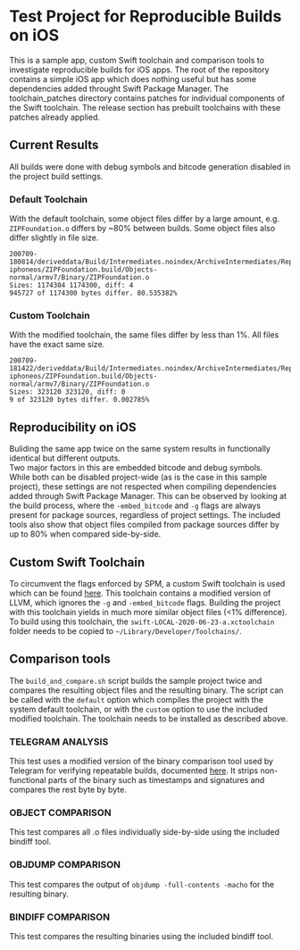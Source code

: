 # Test Project for Reproducible Builds on iOS
This is a sample app, custom Swift toolchain and comparison tools to investigate reproducible builds for iOS apps. The root of the repository contains a simple iOS app which does nothing useful but has some dependencies added throught Swift Package Manager. The toolchain_patches directory contains patches for individual components of the Swift toolchain. The release section has prebuilt toolchains with these patches already applied. 

## Current Results
All builds were done with debug symbols and bitcode generation disabled in the project build settings.
### Default Toolchain
With the default toolchain, some object files differ by a large amount, e.g. `ZIPFoundation.o` differs by ~80% between builds. Some object files also differ slightly in file size.
```
200709-180814/deriveddata/Build/Intermediates.noindex/ArchiveIntermediates/Repro/IntermediateBuildFilesPath/ZIPFoundation.build/Release-iphoneos/ZIPFoundation.build/Objects-normal/armv7/Binary/ZIPFoundation.o
Sizes: 1174304 1174300, diff: 4
945727 of 1174300 bytes differ. 80.535382%
```

### Custom Toolchain
With the modified toolchain, the same files differ by less than 1%. All files have the exact same size.

```
200709-181422/deriveddata/Build/Intermediates.noindex/ArchiveIntermediates/Repro/IntermediateBuildFilesPath/ZIPFoundation.build/Release-iphoneos/ZIPFoundation.build/Objects-normal/armv7/Binary/ZIPFoundation.o
Sizes: 323120 323120, diff: 0
9 of 323120 bytes differ. 0.002785%
```

## Reproducibility on iOS
Buliding the same app twice on the same system results in functionally identical but different outputs.  
Two major factors in this are embedded bitcode and debug symbols.  
While both can be disabled project-wide (as is the case in this sample project), these settings are not respected when compiling dependencies added through Swift Package Manager. This can be observed by looking at the build process, where the `-embed_bitcode` and `-g` flags are always present for package sources, regardless of project settings. The included tools also show that object files compiled from package sources differ by up to 80% when compared side-by-side.

## Custom Swift Toolchain
To circumvent the flags enforced by SPM, a custom Swift toolchain is used which can be found [here](https://github.com/schadEigentlich/swift-reproducible-llvm). This toolchain contains a modified version of LLVM, which ignores the `-g` and `-embed_bitcode` flags. Building the project with this toolchain yields in much more similar object files (<1% difference). To build using this toolchain, the `swift-LOCAL-2020-06-23-a.xctoolchain` folder needs to be copied to `~/Library/Developer/Toolchains/`.

## Comparison tools

The `build_and_compare.sh` script builds the sample project twice and compares the resulting object files and the resulting binary. The script can be called with the `default` option which compiles the project with the system default toolchain, or with the `custom` option to use the included modified toolchain. The toolchain needs to be installed as described above.

### TELEGRAM ANALYSIS
This test uses a modified version of the binary comparison tool used by Telegram for verifying repeatable builds, documented [here](https://core.telegram.org/reproducible-builds#reproducible-builds-for-ios). It strips non-functional parts of the binary such as timestamps and signatures and compares the rest byte by byte.

### OBJECT COMPARISON
This test compares all .o files individually side-by-side using the included bindiff tool.

### OBJDUMP COMPARISON
This test compares the output of `objdump -full-contents -macho` for the resulting binary.

### BINDIFF COMPARISON
This test compares the resulting binaries using the included bindiff tool.




